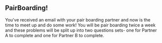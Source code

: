 ## PairBoarding!

You've received an email with your pair boarding partner and now is the time to meet up and do some work! You will be pair boarding twice a week and these problems will be split up into two questions sets- one for Partner A to complete and one for Partner B to complete.

